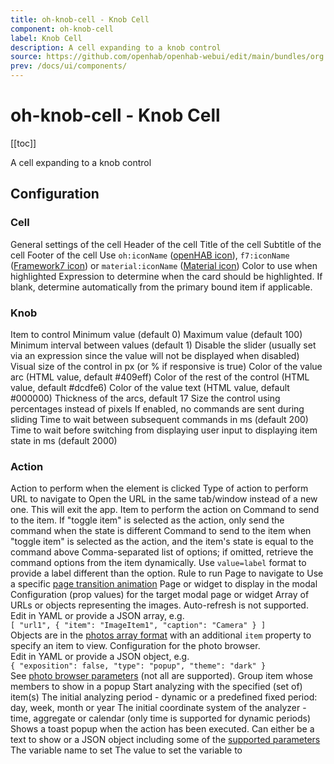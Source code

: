 ```yaml
---
title: oh-knob-cell - Knob Cell
component: oh-knob-cell
label: Knob Cell
description: A cell expanding to a knob control
source: https://github.com/openhab/openhab-webui/edit/main/bundles/org.openhab.ui/doc/components/oh-knob-cell.md
prev: /docs/ui/components/
---
```


# oh-knob-cell - Knob Cell

<!-- Put a screenshot here if relevant:
![](./images/oh-knob-cell/header.jpg)
-->

[[toc]]

<!-- Note: you can overwrite the definition-provided description and add your own intro/additional sections instead -->
<!-- DO NOT REMOVE the following comments if you intend to keep the definition-provided description -->
<!-- GENERATED componentDescription -->
A cell expanding to a knob control
<!-- GENERATED /componentDescription -->

## Configuration

<!-- DO NOT REMOVE the following comments -->
<!-- GENERATED props -->
### Cell
<div class="props">
<PropGroup name="cell" label="Cell">
  General settings of the cell
<PropBlock type="TEXT" name="header" label="Header">
  <PropDescription>
    Header of the cell
  </PropDescription>
</PropBlock>
<PropBlock type="TEXT" name="title" label="Title">
  <PropDescription>
    Title of the cell
  </PropDescription>
</PropBlock>
<PropBlock type="TEXT" name="subtitle" label="Subtitle">
  <PropDescription>
    Subtitle of the cell
  </PropDescription>
</PropBlock>
<PropBlock type="TEXT" name="footer" label="Footer">
  <PropDescription>
    Footer of the cell
  </PropDescription>
</PropBlock>
<PropBlock type="TEXT" name="icon" label="Icon">
  <PropDescription>
    Use <code>oh:iconName</code> (<a class="external text-color-blue" target="_blank" href="https://www.openhab.org/link/icons">openHAB icon</a>), <code>f7:iconName</code> (<a class="external text-color-blue" target="_blank" href="https://framework7.io/icons/">Framework7 icon</a>) or <code>material:iconName</code> (<a class="external text-color-blue" target="_blank" href="https://jossef.github.io/material-design-icons-iconfont/">Material icon</a>)
  </PropDescription>
</PropBlock>
<PropBlock type="TEXT" name="color" label="Highlight Color">
  <PropDescription>
    Color to use when highlighted
  </PropDescription>
</PropBlock>
<PropBlock type="TEXT" name="on" label="&quot;On&quot; expression">
  <PropDescription>
    Expression to determine when the card should be highlighted. If blank, determine automatically from the primary bound item if applicable.
  </PropDescription>
</PropBlock>
</PropGroup>
</div>

### Knob
<div class="props">
<PropGroup name="knob" label="Knob">
<PropBlock type="TEXT" name="item" label="Item" context="item">
  <PropDescription>
    Item to control
  </PropDescription>
</PropBlock>
<PropBlock type="INTEGER" name="min" label="Min">
  <PropDescription>
    Minimum value (default 0)
  </PropDescription>
</PropBlock>
<PropBlock type="INTEGER" name="max" label="Max">
  <PropDescription>
    Maximum value (default 100)
  </PropDescription>
</PropBlock>
<PropBlock type="DECIMAL" name="stepSize" label="Step">
  <PropDescription>
    Minimum interval between values (default 1)
  </PropDescription>
</PropBlock>
<PropBlock type="BOOLEAN" name="disabled" label="Disabled">
  <PropDescription>
    Disable the slider (usually set via an expression since the value will not be displayed when disabled)
  </PropDescription>
</PropBlock>
<PropBlock type="INTEGER" name="size" label="Size">
  <PropDescription>
    Visual size of the control in px (or % if responsive is true)
  </PropDescription>
</PropBlock>
<PropBlock type="TEXT" name="primaryColor" label="Primary Color">
  <PropDescription>
    Color of the value arc (HTML value, default #409eff)
  </PropDescription>
</PropBlock>
<PropBlock type="TEXT" name="secondaryColor" label="Secondary Color">
  <PropDescription>
    Color of the rest of the control (HTML value, default #dcdfe6)
  </PropDescription>
</PropBlock>
<PropBlock type="TEXT" name="textColor" label="Text Color">
  <PropDescription>
    Color of the value text (HTML value, default #000000)
  </PropDescription>
</PropBlock>
<PropBlock type="TEXT" name="strokeWidth" label="Stroke Width">
  <PropDescription>
    Thickness of the arcs, default 17
  </PropDescription>
</PropBlock>
<PropBlock type="BOOLEAN" name="responsive" label="Responsive">
  <PropDescription>
    Size the control using percentages instead of pixels
  </PropDescription>
</PropBlock>
<PropBlock type="BOOLEAN" name="releaseOnly" label="Send command only on release">
  <PropDescription>
    If enabled, no commands are sent during sliding
  </PropDescription>
</PropBlock>
<PropBlock type="INTEGER" name="commandInterval" label="Command Interval">
  <PropDescription>
    Time to wait between subsequent commands in ms (default 200)
  </PropDescription>
</PropBlock>
<PropBlock type="INTEGER" name="delayStateDisplay" label="Delay State Display">
  <PropDescription>
    Time to wait before switching from displaying user input to displaying item state in ms (default 2000)
  </PropDescription>
</PropBlock>
</PropGroup>
</div>

### Action
<div class="props">
<PropGroup name="actions" label="Action">
  Action to perform when the element is clicked
<PropBlock type="TEXT" name="action" label="Action">
  <PropDescription>
    Type of action to perform
  </PropDescription>
  <PropOptions>
    <PropOption value="navigate" label="Navigate to page" />
    <PropOption value="command" label="Send command" />
    <PropOption value="toggle" label="Toggle item" />
    <PropOption value="options" label="Command options" />
    <PropOption value="rule" label="Run rule" />
    <PropOption value="popup" label="Open popup" />
    <PropOption value="popover" label="Open popover" />
    <PropOption value="sheet" label="Open sheet" />
    <PropOption value="photos" label="Open photo browser" />
    <PropOption value="group" label="Group details" />
    <PropOption value="analyzer" label="Analyze item(s)" />
    <PropOption value="url" label="External URL" />
    <PropOption value="variable" label="Set Variable" />
  </PropOptions>
</PropBlock>
<PropBlock type="TEXT" name="actionUrl" label="Action URL" context="url">
  <PropDescription>
    URL to navigate to
  </PropDescription>
</PropBlock>
<PropBlock type="BOOLEAN" name="actionUrlSameWindow" label="Open in same tab/window">
  <PropDescription>
    Open the URL in the same tab/window instead of a new one. This will exit the app.
  </PropDescription>
</PropBlock>
<PropBlock type="TEXT" name="actionItem" label="Action Item" context="item">
  <PropDescription>
    Item to perform the action on
  </PropDescription>
</PropBlock>
<PropBlock type="TEXT" name="actionCommand" label="Action Command">
  <PropDescription>
    Command to send to the item. If "toggle item" is selected as the action, only send the command when the state is different
  </PropDescription>
</PropBlock>
<PropBlock type="TEXT" name="actionCommandAlt" label="Action Toggle Command">
  <PropDescription>
    Command to send to the item when "toggle item" is selected as the action, and the item's state is equal to the command above
  </PropDescription>
</PropBlock>
<PropBlock type="TEXT" name="actionOptions" label="Command Options">
  <PropDescription>
    Comma-separated list of options; if omitted, retrieve the command options from the item dynamically. Use <code>value=label</code> format to provide a label different than the option.
  </PropDescription>
</PropBlock>
<PropBlock type="TEXT" name="actionRule" label="Rule" context="rule">
  <PropDescription>
    Rule to run
  </PropDescription>
</PropBlock>
<PropBlock type="TEXT" name="actionPage" label="Page" context="page">
  <PropDescription>
    Page to navigate to
  </PropDescription>
</PropBlock>
<PropBlock type="TEXT" name="actionPageTransition" label="Transition Effect">
  <PropDescription>
    Use a specific <a class="external text-color-blue" target="_blank" href="https://framework7.io/docs/view.html#custom-page-transitions">page transition animation</a>
  </PropDescription>
  <PropOptions>
    <PropOption value="f7-circle" label="Circle" />
    <PropOption value="f7-cover" label="Cover" />
    <PropOption value="f7-cover-v" label="Cover from bottom" />
    <PropOption value="f7-dive" label="Dive" />
    <PropOption value="f7-fade" label="Fade" />
    <PropOption value="f7-flip" label="Flip" />
    <PropOption value="f7-parallax" label="Parallax" />
    <PropOption value="f7-push" label="Push" />
  </PropOptions>
</PropBlock>
<PropBlock type="TEXT" name="actionModal" label="Modal Page or Widget" context="pagewidget">
  <PropDescription>
    Page or widget to display in the modal
  </PropDescription>
</PropBlock>
<PropBlock type="TEXT" name="actionModalConfig" label="Modal component configuration" context="props">
  <PropDescription>
    Configuration (prop values) for the target modal page or widget
  </PropDescription>
</PropBlock>
<PropBlock type="TEXT" name="actionPhotos" label="Images to show">
  <PropDescription>
    Array of URLs or objects representing the images. Auto-refresh is not supported.<br />Edit in YAML or provide a JSON array, e.g.<br /><code>[ "url1", { "item": "ImageItem1", "caption": "Camera" } ]</code><br />Objects are in the <a class="external text-color-blue" target="_blank" href="https://framework7.io/docs/photo-browser.html#photos-array">photos array format</a> with an additional <code>item</code> property to specify an item to view.
  </PropDescription>
</PropBlock>
<PropBlock type="TEXT" name="actionPhotoBrowserConfig" label="Photo browser configuration">
  <PropDescription>
    Configuration for the photo browser.<br />Edit in YAML or provide a JSON object, e.g.<br /><code>{ "exposition": false, "type": "popup", "theme": "dark" }</code><br /> See <a class="external text-color-blue" target="_blank" href="https://framework7.io/docs/photo-browser.html#photo-browser-parameters">photo browser parameters</a> (not all are supported).
  </PropDescription>
</PropBlock>
<PropBlock type="TEXT" name="actionGroupPopupItem" label="Group Popup Item" context="item">
  <PropDescription>
    Group item whose members to show in a popup
  </PropDescription>
</PropBlock>
<PropBlock type="TEXT" name="actionAnalyzerItems" label="Item(s) to Analyze" context="item">
  <PropDescription>
    Start analyzing with the specified (set of) item(s)
  </PropDescription>
</PropBlock>
<PropBlock type="TEXT" name="actionAnalyzerChartType" label="Chart Type">
  <PropDescription>
    The initial analyzing period - dynamic or a predefined fixed period: day, week, month or year
  </PropDescription>
  <PropOptions>
    <PropOption value="(empty)" label="Dynamic" />
    <PropOption value="day" label="Day" />
    <PropOption value="isoWeek" label="Week (starting on Mondays)" />
    <PropOption value="month" label="Month" />
    <PropOption value="year" label="Year" />
  </PropOptions>
</PropBlock>
<PropBlock type="TEXT" name="actionAnalyzerCoordSystem" label="Initial Coordinate System">
  <PropDescription>
    The initial coordinate system of the analyzer - time, aggregate or calendar (only time is supported for dynamic periods)
  </PropDescription>
  <PropOptions>
    <PropOption value="time" label="Time" />
    <PropOption value="aggregate" label="Aggregate" />
    <PropOption value="calendar" label="Calendar" />
  </PropOptions>
</PropBlock>
<PropBlock type="TEXT" name="actionFeedback" label="Action feedback">
  <PropDescription>
    Shows a toast popup when the action has been executed. Can either be a text to show or a JSON object including some of the <a class="external text-color-blue" target="_blank" href="https://framework7.io/docs/toast.html#toast-parameters">supported parameters</a>
  </PropDescription>
</PropBlock>
<PropBlock type="TEXT" name="actionVariable" label="Variable">
  <PropDescription>
    The variable name to set
  </PropDescription>
</PropBlock>
<PropBlock type="TEXT" name="actionVariableValue" label="Variable Value">
  <PropDescription>
    The value to set the variable to
  </PropDescription>
</PropBlock>
</PropGroup>
</div>


<!-- GENERATED /props -->

<!-- If applicable describe how properties are forwarded to a underlying component from Framework7, ECharts, etc.:
### Inherited Properties

-->

<!-- If applicable describe the slots recognized by the component and what they represent:
### Slots

#### `default`

The contents of the oh-knob-cell.

-->

<!-- Add as many examples as desired - put the YAML in a details container when it becomes too long (~150/200+ lines):
## Examples

### Example 1

![](./images/oh-knob-cell/example1.jpg)

```yaml
component: oh-knob-cell
config:
  prop1: value1
  prop2: value2
```

### Example 2

![](./images/oh-knob-cell/example2.jpg)

::: details YAML
```yaml
component: oh-knob-cell
config:
  prop1: value1
  prop2: value2
slots
```
:::

-->

<!-- Try to clean up URLs to the forum (https://community.openhab.org/t/<threadID>[/<postID>] should suffice)
## Community Resources

- [Community Post 1](https://community.openhab.org/t/12345)
- [Community Post 2](https://community.openhab.org/t/23456)
-->
